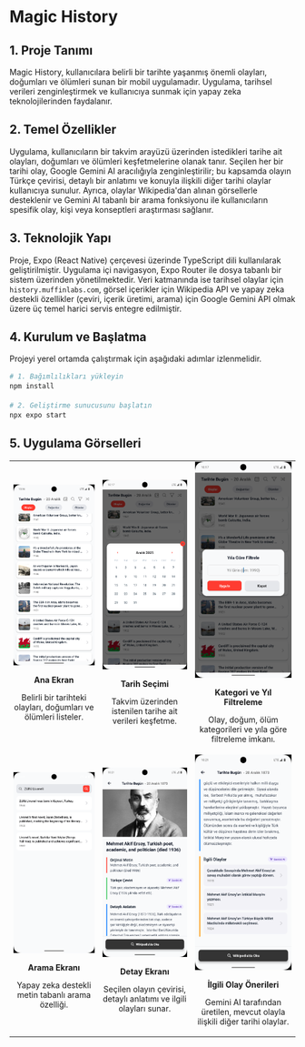 # Magic History

## 1. Proje Tanımı

Magic History, kullanıcılara belirli bir tarihte yaşanmış önemli olayları, doğumları ve ölümleri sunan bir mobil uygulamadır. Uygulama, tarihsel verileri zenginleştirmek ve kullanıcıya sunmak için yapay zeka teknolojilerinden faydalanır.

## 2. Temel Özellikler

Uygulama, kullanıcıların bir takvim arayüzü üzerinden istedikleri tarihe ait olayları, doğumları ve ölümleri keşfetmelerine olanak tanır. Seçilen her bir tarihi olay, Google Gemini AI aracılığıyla zenginleştirilir; bu kapsamda olayın Türkçe çevirisi, detaylı bir anlatımı ve konuyla ilişkili diğer tarihi olaylar kullanıcıya sunulur. Ayrıca, olaylar Wikipedia'dan alınan görsellerle desteklenir ve Gemini AI tabanlı bir arama fonksiyonu ile kullanıcıların spesifik olay, kişi veya konseptleri araştırması sağlanır.

## 3. Teknolojik Yapı

Proje, Expo (React Native) çerçevesi üzerinde TypeScript dili kullanılarak geliştirilmiştir. Uygulama içi navigasyon, Expo Router ile dosya tabanlı bir sistem üzerinden yönetilmektedir. Veri katmanında ise tarihsel olaylar için `history.muffinlabs.com`, görsel içerikler için Wikipedia API ve yapay zeka destekli özellikler (çeviri, içerik üretimi, arama) için Google Gemini API olmak üzere üç temel harici servis entegre edilmiştir.

## 4. Kurulum ve Başlatma

Projeyi yerel ortamda çalıştırmak için aşağıdaki adımlar izlenmelidir.

```bash
# 1. Bağımlılıkları yükleyin
npm install

# 2. Geliştirme sunucusunu başlatın
npx expo start
```

## 5. Uygulama Görselleri

| | | |
| :---: | :---: | :---: |
| <div align="center"><img src="screenshot/ana_ekran.png" width="250px" /><p><b>Ana Ekran</b></p><p>Belirli bir tarihteki olayları, doğumları ve ölümleri listeler.</p></div> | <div align="center"><img src="screenshot/tarih_secimi.png" width="250px" /><p><b>Tarih Seçimi</b></p><p>Takvim üzerinden istenilen tarihe ait verileri keşfetme.</p></div> | <div align="center"><img src="screenshot/filtreleme.png" width="250px" /><p><b>Kategori ve Yıl Filtreleme</b></p><p>Olay, doğum, ölüm kategorileri ve yıla göre filtreleme imkanı.</p></div> |
| <div align="center"><img src="screenshot/arama%20ekrani.png" width="250px" /><p><b>Arama Ekranı</b></p><p>Yapay zeka destekli metin tabanlı arama özelliği.</p></div> | <div align="center"><img src="screenshot/detay%20ekran.png" width="250px" /><p><b>Detay Ekranı</b></p><p>Seçilen olayın çevirisi, detaylı anlatımı ve ilgili olayları sunar.</p></div> | <div align="center"><img src="screenshot/oneri.png" width="250px" /><p><b>İlgili Olay Önerileri</b></p><p>Gemini AI tarafından üretilen, mevcut olayla ilişkili diğer tarihi olaylar.</p></div> |
